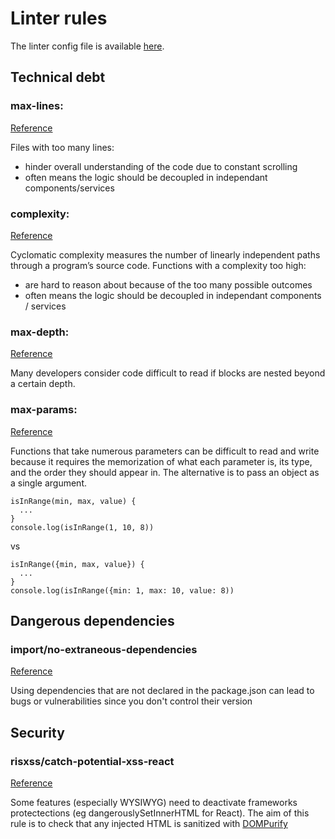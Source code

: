 # Linter rules

The linter config file is available [here](../.eslintrc).

## Technical debt

### max-lines:

[Reference](https://eslint.org/docs/rules/max-lines)

Files with too many lines:

- hinder overall understanding of the code due to constant scrolling
- often means the logic should be decoupled in independant components/services

### complexity:

[Reference](https://eslint.org/docs/rules/complexity)

Cyclomatic complexity measures the number of linearly independent paths through a program’s source code.
Functions with a complexity too high:

- are hard to reason about because of the too many possible outcomes
- often means the logic should be decoupled in independant components / services

### max-depth:

[Reference](https://eslint.org/docs/rules/max-depth)

Many developers consider code difficult to read if blocks are nested beyond a certain depth.

### max-params:

[Reference](https://eslint.org/docs/rules/max-params)

Functions that take numerous parameters can be difficult to read and write because it requires the memorization of what each parameter is, its type, and the order they should appear in. The alternative is to pass an object as a single argument.

```
isInRange(min, max, value) {
  ...
}
console.log(isInRange(1, 10, 8))
```

vs

```
isInRange({min, max, value}) {
  ...
}
console.log(isInRange({min: 1, max: 10, value: 8))
```

## Dangerous dependencies

### import/no-extraneous-dependencies

[Reference](https://github.com/benmosher/eslint-plugin-import/blob/master/docs/rules/no-extraneous-dependencies.md)

Using dependencies that are not declared in the package.json can lead to bugs or vulnerabilities since you don't control their version

## Security

### risxss/catch-potential-xss-react

[Reference](https://github.com/theodo/RisXSS)

Some features (especially WYSIWYG) need to deactivate frameworks protectections (eg dangerouslySetInnerHTML for React).
The aim of this rule is to check that any injected HTML is sanitized with [DOMPurify](https://github.com/cure53/DOMPurify)
